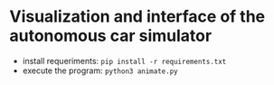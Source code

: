 # Visualization and interface of the autonomous car simulator

- install requeriments: `pip install -r requirements.txt`
- execute the program: `python3 animate.py`
